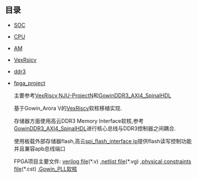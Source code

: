 ## 目录
- [SOC](soc/soc.md)
- [CPU](cpu/cpu.md)
- [AM](abstract-machine/AM.md)
- [VexRsicv](VexRsicv/VexRsicv.md)
- [ddr3](ddr3/ddr3.md)
- [fpga_project](fpga_project/fpga_project.md)

  主要参考[VexRiscv](https://github.com/SpinalHDL/VexRiscv),[NJU-ProjectN](https://github.com/NJU-ProjectN/abstract-machine)和[GowinDDR3_AXI4_SpinalHDL](https://github.com/PaserTech-Hardware/GowinDDR3_AXI4_SpinalHDL.git)
  
  基于Gowin_Arora V的[VexRiscv](https://github.com/SpinalHDL/VexRiscv)软核移植实现.

  存储器方面使用高云DDR3 Memory Interface软核,参考[GowinDDR3_AXI4_SpinalHDL](https://github.com/PaserTech-Hardware/GowinDDR3_AXI4_SpinalHDL.git)进行核心总线与DDR3控制器之间耦合.

  使用板载外部存储器flash,高云[spi_flash_interface ip](fpga_project/src/spi_flash_interface)提供flash读写控制功能并且兼容apb总线端口

  FPGA项目主要文件: [verilog file](fpga_project/src)(\*.v)
  ,[netlist file](fpga_project/impl/gwsynthesis)(\*.vg)
  ,[physical constraints file](fpga_project/src)(\*.cst)
  ,[Gowin_PLL软核](https://github.com/shaw-wu/VEXRSICV/tree/main/fpga_project/src/gowin_pll)
